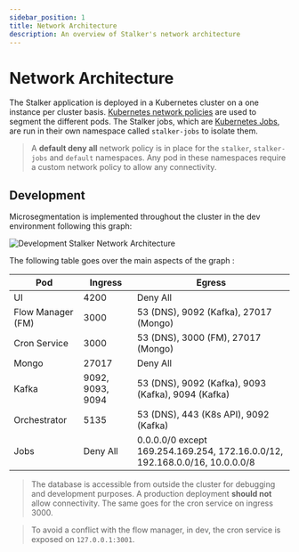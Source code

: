 ```yaml
---
sidebar_position: 1
title: Network Architecture
description: An overview of Stalker's network architecture
---
```


# Network Architecture

The Stalker application is deployed in a Kubernetes cluster on a one instance per cluster basis.
[Kubernetes network policies](https://kubernetes.io/docs/concepts/services-networking/network-policies/) are used to segment the different
pods. The Stalker jobs, which are [Kubernetes Jobs](https://kubernetes.io/docs/concepts/workloads/controllers/job/), are run in their own
namespace called `stalker-jobs` to isolate them.

> A **default deny all** network policy is in place for the `stalker`, `stalker-jobs` and `default` namespaces. Any pod in these namespaces
> require a custom network policy to allow any connectivity.

## Development

Microsegmentation is implemented throughout the cluster in the dev environment following this graph:

![Development Stalker Network Architecture](/img/stalker_dev_arch.drawio.png)

The following table goes over the main aspects of the graph :

| Pod               | Ingress          | Egress                                                                      |
| ----------------- | ---------------- | --------------------------------------------------------------------------- |
| UI                | 4200             | Deny All                                                                    |
| Flow Manager (FM) | 3000             | 53 (DNS), 9092 (Kafka), 27017 (Mongo)                                       |
| Cron Service      | 3000             | 53 (DNS), 3000 (FM), 27017 (Mongo)                                          |
| Mongo             | 27017            | Deny All                                                                    |
| Kafka             | 9092, 9093, 9094 | 53 (DNS), 9092 (Kafka), 9093 (Kafka), 9094 (Kafka)                          |
| Orchestrator      | 5135             | 53 (DNS), 443 (K8s API), 9092 (Kafka)                                       |
| Jobs              | Deny All         | 0.0.0.0/0 except 169.254.169.254, 172.16.0.0/12, 192.168.0.0/16, 10.0.0.0/8 |

> The database is accessible from outside the cluster for debugging and development purposes. A production deployment **should not** allow
> connectivity. The same goes for the cron service on ingress 3000.

> To avoid a conflict with the flow manager, in dev, the cron service is exposed on `127.0.0.1:3001`.
